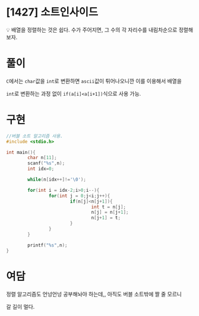 # [1427] 소트인사이드

💡 배열을 정렬하는 것은 쉽다. 수가 주어지면, 그 수의 각 자리수를 내림차순으로 정렬해보자.

# 풀이

`C`에서는 `char`값을 `int`로 변환하면 `ascii`값이 튀어나오니깐 이를 이용해서 배열을 

`int`로 변환하는 과정 없이 `if(a[i]<a[i+1])`식으로 사용 가능.

# 구현

```c
//버블 소트 알고리즘 사용.
#include <stdio.h>

int main(){
        char n[11];
        scanf("%s",n);
        int idx=0;

        while(n[idx++]!='\0');

        for(int i = idx-2;i>0;i--){
                for(int j = 0;j<i;j++){
                        if(n[j]<n[j+1]){
                                int t = n[j];
                                n[j] = n[j+1];
                                n[j+1] = t;
                        }
                }
        }

        printf("%s",n);
}
```

# 여담

정렬 알고리즘도 언넝언넝 공부해놔야 하는데,, 아직도 버블 소트밖에 짤 줄 모르니

갈 길이 멀다.
